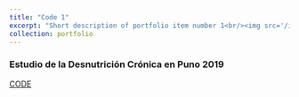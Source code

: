 ```yaml
---
title: "Code 1"
excerpt: "Short description of portfolio item number 1<br/><img src='/images/500x300.png'>"
collection: portfolio
---
```


### Estudio de la Desnutrición Crónica en Puno 2019

[CODE](https://github.com/hintecole/hintecole.github.io/blob/master/Act2Final.do)
